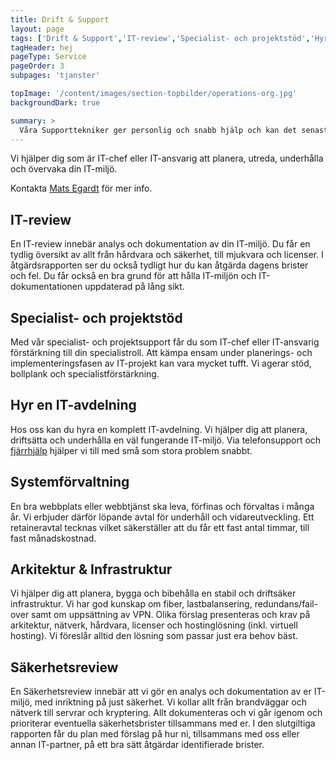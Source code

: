 ```yaml
---
title: Drift & Support
layout: page
tags: ['Drift & Support','IT-review','Specialist- och projektstöd','Hyr en IT-avdelning','Systemförvaltning','Arkitektur & Infrastruktur','Säkerhetsreview']
tagHeader: hej
pageType: Service
pageOrder: 3
subpages: 'tjanster'

topImage: '/content/images/section-topbilder/operations-org.jpg'
backgroundDark: true

summary: >
  Våra Supporttekniker ger personlig och snabb hjälp och kan det senaste inom IT. Antingen guidar Supporteknikerna på telefon eller kommer på studs om det krävs.<p>
---
```


Vi hjälper dig som är IT-chef eller IT-ansvarig att planera, utreda, underhålla och övervaka din IT-miljö.

Kontakta <a href="/medarbetare/mats">Mats Egardt</a> för mer info.

## IT-review
En IT-review innebär analys och dokumentation av din IT-miljö. Du får en tydlig översikt av allt från hårdvara och säkerhet, till mjukvara och licenser. I åtgärdsrapporten ser du också tydligt hur du kan åtgärda dagens brister och fel. Du får också en bra grund för att hålla IT-miljön och IT-dokumentationen uppdaterad på lång sikt.


## Specialist- och projektstöd
Med vår specialist- och projektsupport får du som IT-chef eller IT-ansvarig förstärkning till din specialistroll. Att kämpa ensam under planerings- och implementeringsfasen av IT-projekt kan vara mycket tufft. Vi agerar stöd, bollplank och specialistförstärkning.


## Hyr en IT-avdelning
Hos oss kan du hyra en komplett IT-avdelning. Vi hjälper dig att planera, driftsätta och underhålla en väl fungerande IT-miljö. Via telefonsupport och <a href="/fjarrhjalp">fjärrhjälp</a> hjälper vi till med små som stora problem snabbt.


## Systemförvaltning
En bra webbplats eller webbtjänst ska leva, förfinas och förvaltas i många år. Vi erbjuder därför löpande avtal för underhåll och vidareutveckling. Ett retaineravtal tecknas vilket säkerställer att du får ett fast antal timmar, till fast månadskostnad.


## Arkitektur & Infrastruktur
Vi hjälper dig att planera, bygga och bibehålla en stabil och driftsäker infrastruktur. Vi har god kunskap om fiber, lastbalansering, redundans/fail-over samt om uppsättning av VPN. Olika förslag presenteras och krav på arkitektur, nätverk, hårdvara, licenser och hostinglösning (inkl. virtuell hosting). Vi föreslår alltid den lösning som passar just era behov bäst.


## Säkerhetsreview
En Säkerhetsreview innebär att vi gör en analys och dokumentation av er IT-miljö, med inriktning på just säkerhet. Vi kollar allt från brandväggar och nätverk till servrar och kryptering. Allt dokumenteras och vi går igenom och prioriterar eventuella säkerhetsbrister tillsammans med er. I den slutgiltiga rapporten får du plan med förslag på hur ni, tillsammans med oss eller annan IT-partner, på ett bra sätt åtgärdar identifierade brister.
